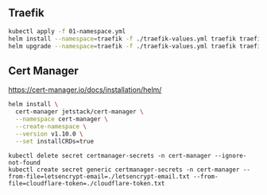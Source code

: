 ## Traefik

```bash
kubectl apply -f 01-namespace.yml
helm install --namespace=traefik -f ./traefik-values.yml traefik traefik/traefik
helm upgrade --namespace=traefik -f ./traefik-values.yml traefik traefik/traefik
```

## Cert Manager

https://cert-manager.io/docs/installation/helm/


```bash
helm install \
  cert-manager jetstack/cert-manager \
  --namespace cert-manager \
  --create-namespace \
  --version v1.10.0 \
  --set installCRDs=true
```


```
kubectl delete secret certmanager-secrets -n cert-manager --ignore-not-found
kubectl create secret generic certmanager-secrets -n cert-manager --from-file=letsencrypt-email=./letsencrypt-email.txt --from-file=cloudflare-token=./cloudflare-token.txt
```